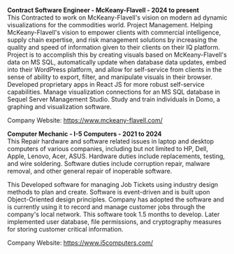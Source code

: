 <b>Contract Software Engineer - McKeany-Flavell - 2024 to present</b><br />
This Contracted to work on McKeany-Flavell's vision on modern ad dynamic visualizations for the commodities world.
Project Management. Helping McKeany-Flavell's vision to empower clients with commercial intelligence, supply chain 
expertise, and risk management solutions by increasing the quality and speed of information given to their clients on
their IQ platform. Project is to accomplish this by creating visuals based on McKeany-Flavell's data on MS SQL, 
automatically update when database data updates, embed into their WordPress platform, and allow for self-service from 
clients in the sense of ability to export, filter, and manipulate visuals in their browser. Developed proprietary apps
in React JS for more robust self-service capabilities. Manage visualization connections for an MS SQL database in Sequel Server Management Studio. Study and train individuals in Domo, a graphing and visualization software.<br />
    
Company Website: https://www.mckeany-flavell.com/

<b>Computer Mechanic - I-5 Computers - 2021 to 2024</b><br />
This Repair hardware and software related issues in laptop and desktop computers of various companies, including but 
not limited to HP, Dell, Apple, Lenovo, Acer, ASUS. Hardware duties include replacements, testing, and wire soldering.
Software duties include corruption repair, malware removal, and other general repair of inoperable software. <br />

This Developed software for managing Job Tickets using industry design methods to 
plan and create. Software is event-driven and is built upon Object-Oriented design principles. Company has adopted the
software and is currently using it to record and manage customer jobs through the company's local network. This 
software took 1.5 months to develop. Later implemented user database, file permissions, and cryptography measures for 
storing customer critical information.<br />

Company Website: https://www.i5computers.com/